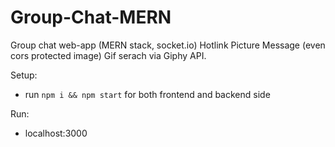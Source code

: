# Group-Chat-MERN
Group chat web-app (MERN stack, socket.io)
Hotlink Picture Message (even cors protected image)
Gif serach via Giphy API.

Setup:
- run ```npm i && npm start``` for both frontend and backend side

Run:
- localhost:3000

